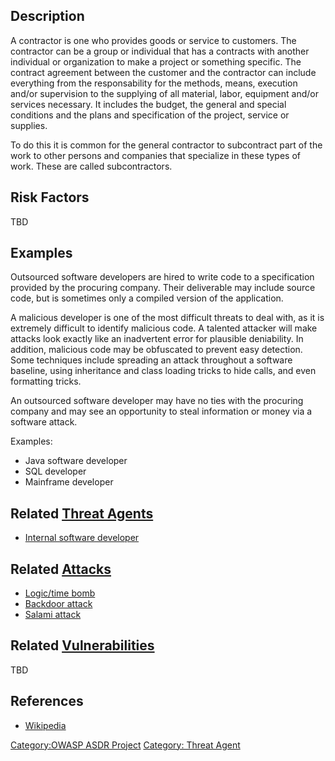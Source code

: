 

## Description

A contractor is one who provides goods or service to customers. The
contractor can be a group or individual that has a contracts with
another individual or organization to make a project or something
specific. The contract agreement between the customer and the contractor
can include everything from the responsability for the methods, means,
execution and/or supervision to the supplying of all material, labor,
equipment and/or services necessary. It includes the budget, the general
and special conditions and the plans and specification of the project,
service or supplies.

To do this it is common for the general contractor to subcontract part
of the work to other persons and companies that specialize in these
types of work. These are called subcontractors.

## Risk Factors

TBD

## Examples

Outsourced software developers are hired to write code to a
specification provided by the procuring company. Their deliverable may
include source code, but is sometimes only a compiled version of the
application.

A malicious developer is one of the most difficult threats to deal with,
as it is extremely difficult to identify malicious code. A talented
attacker will make attacks look exactly like an inadvertent error for
plausible deniability. In addition, malicious code may be obfuscated to
prevent easy detection. Some techniques include spreading an attack
throughout a software baseline, using inheritance and class loading
tricks to hide calls, and even formatting tricks.

An outsourced software developer may have no ties with the procuring
company and may see an opportunity to steal information or money via a
software attack.

Examples:

  - Java software developer
  - SQL developer
  - Mainframe developer

## Related [Threat Agents](Threat_Agent "wikilink")

  - [Internal software
    developer](Internal_software_developer "wikilink")

## Related [Attacks](Attacks "wikilink")

  - [Logic/time bomb](Logic/time_bomb "wikilink")
  - [Backdoor attack](Backdoor_attack "wikilink")
  - [Salami attack](Salami_attack "wikilink")

## Related [Vulnerabilities](Vulnerabilities "wikilink")

TBD

## References

  - [Wikipedia](http://en.wikipedia.org/wiki/General_contractor)

[Category:OWASP ASDR Project](Category:OWASP_ASDR_Project "wikilink")
[Category: Threat Agent](Category:_Threat_Agent "wikilink")